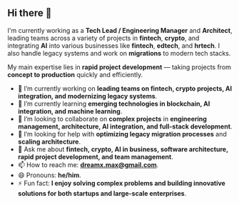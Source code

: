 ## Hi there 👋

I'm currently working as a **Tech Lead / Engineering Manager** and **Architect**, leading teams across a variety of projects in **fintech**, **crypto**, and integrating **AI** into various businesses like **fintech**, **edtech**, and **hrtech**. I also handle legacy systems and work on **migrations** to modern tech stacks. 

My main expertise lies in **rapid project development** — taking projects from **concept to production** quickly and efficiently.

- 🔭 I’m currently working on **leading teams on fintech, crypto projects, AI integration, and modernizing legacy systems**.
- 🌱 I’m currently learning **emerging technologies in blockchain, AI integration, and machine learning**.
- 👯 I’m looking to collaborate on **complex projects** in **engineering management, architecture, AI integration, and full-stack development**.
- 🤔 I’m looking for help with **optimizing legacy migration processes** and **scaling architecture**.
- 💬 Ask me about **fintech, crypto, AI in business, software architecture, rapid project development, and team management**.
- 📫 How to reach me: **dreamx.max@gmail.com**.
- 😄 Pronouns: **he/him**.
- ⚡ Fun fact: **I enjoy solving complex problems and building innovative solutions for both startups and large-scale enterprises**.
